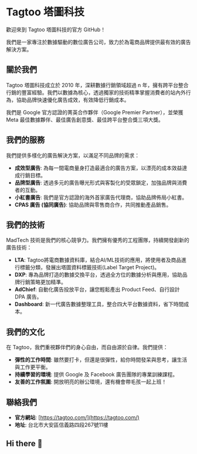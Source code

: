 # Tagtoo 塔圖科技

歡迎來到 Tagtoo 塔圖科技的官方 GitHub！

我們是一家專注於數據驅動的數位廣告公司，致力於為電商品牌提供最有效的廣告解決方案。

## 關於我們

Tagtoo 塔圖科技成立於 2010 年，深耕數據行銷領域超過 n 年，擁有跨平台整合行銷的豐富經驗。我們以數據為核心，透過獨家的技術精準掌握消費者的站內外行為，協助品牌快速優化廣告成效，有效降低行銷成本。

我們是 Google 官方認證的菁英合作夥伴（Google Premier Partner），並榮獲 Meta 最佳數據夥伴、最佳廣告創意獎、最佳跨平台整合獎三項大獎。

## 我們的服務

我們提供多樣化的廣告解決方案，以滿足不同品牌的需求：

* **成效型廣告**: 為每一間電商量身打造最適合的廣告方案，以漂亮的成本效益達成行銷目標。
* **品牌型廣告**: 透過多元的廣告曝光形式與客製化的受眾鎖定，加強品牌與消費者的互動。
* **小紅書廣告**: 我們是官方認證的海外首家廣告代理商，協助品牌佈局小紅書。
* **CPAS 廣告 (協同廣告)**: 協助品牌與零售商合作，共同推動產品銷售。

## 我們的技術

MadTech 技術是我們的核心競爭力。我們擁有優秀的工程團隊，持續開發創新的廣告技術：

* **LTA**: Tagtoo將電商數據資料庫，結合AI/ML技術的應用，將使用者及商品進行標籤分類，發展出塔圖資料標籤技術(Label Target Project)。
* **DXP**: 專為品牌打造的數據交換平台，透過全方位的數據分析與應用，協助品牌行銷策略更加精準。
* **AdChief**: 自動化廣告投放平台，讓您輕鬆產出 Product Feed、自行設計 DPA 廣告。
* **Dashboard**: 新一代廣告數據整理工具，整合四大平台數據資料，省下時間成本。

## 我們的文化

在 Tagtoo，我們重視夥伴們的身心自由，而自由源於自律。我們提供：

* **彈性的工作時間**: 雖然要打卡，但還是很彈性，給你時間發呆與思考，讓生活與工作更平衡。
* **持續學習的環境**: 提供 Google 及 Facebook 廣告團隊的專業訓練課程。
* **友善的工作氛圍**: 開放明亮的辦公環境，還有機會帶毛孩一起上班！

## 聯絡我們

* **官方網站**: [https://tagtoo.com/](https://tagtoo.com/)
* **地址**: 台北市大安區信義路四段267號11樓




## Hi there 👋

<!--

**Here are some ideas to get you started:**

🙋‍♀️ A short introduction - what is your organization all about?
🌈 Contribution guidelines - how can the community get involved?
👩‍💻 Useful resources - where can the community find your docs? Is there anything else the community should know?
🍿 Fun facts - what does your team eat for breakfast?
🧙 Remember, you can do mighty things with the power of [Markdown](https://docs.github.com/github/writing-on-github/getting-started-with-writing-and-formatting-on-github/basic-writing-and-formatting-syntax)
-->
